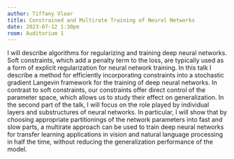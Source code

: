 ```yaml
---
author: Tiffany Vlaar
title: Constrained and Multirate Training of Neural Networks
date: 2023-07-12 1:30pm
room: Auditorium 1
---
```

I will describe algorithms for regularizing and training deep neural networks. Soft constraints, which add a penalty term to the loss, are typically used as a form of explicit regularization for neural network training. In this talk I describe a method for efficiently incorporating constraints into a stochastic gradient Langevin framework for the training of deep neural networks. In contrast to soft constraints, our constraints offer direct control of the parameter space, which allows us to study their effect on generalization. In the second part of the talk, I will focus on the role played by individual layers and substructures of neural networks. In particular, I will show that by choosing appropriate partitionings of the network parameters into fast and slow parts, a multirate approach can be used to train deep neural networks for transfer learning applications in vision and natural language processing in half the time, without reducing the generalization performance of the model.
